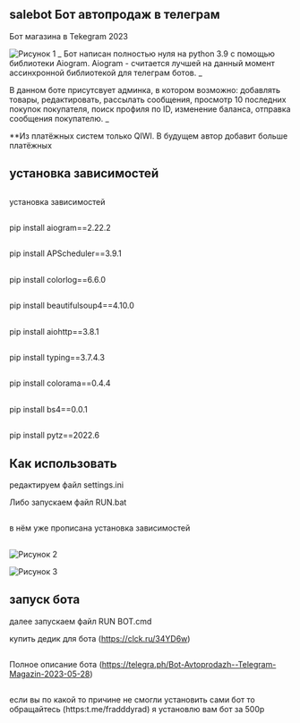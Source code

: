 ## salebot Бот автопродаж в телеграм
Бот магазина в Tekegram 2023

![Рисунок 1 ](https://conff.org/uploads/posts/2022-05/amc8tfq.png)
_
Бот написан полностью нуля на python 3.9 с помощью библиотеки Aiogram. Aiogram - считается лучшей на данный момент ассинхронной библиотекой для телеграм ботов.
_

В данном боте присутсвует админка, в котором возможно: добавлять товары, редактировать, рассылать сообщения, просмотр 10 последних покупок покупателя, поиск профиля по ID, изменение баланса, отправка сообщения покупателю.
_

**Из платёжных систем только QIWI. В будущем автор добавит больше платёжных
## установка зависимостей
##
установка зависимостей
##
pip install aiogram==2.22.2
##
pip install APScheduler==3.9.1
##
pip install colorlog==6.6.0
##
pip install beautifulsoup4==4.10.0
##
pip install aiohttp==3.8.1
##
pip install typing==3.7.4.3
##
pip install colorama==0.4.4
##
pip install bs4==0.0.1
##
pip install pytz==2022.6
##
## Как использовать
редактируем файл settings.ini

Либо запускаем файл RUN.bat
##
в нём уже прописана установка зависимостей
##
 ![Рисунок 2 ](https://skr.sh/i/280523/QU8B5QpH.jpg)
 
 ![Рисунок 3 ](https://skr.sh/i/280523/MzLhvr6C.jpg)
## запуск бота
далее запускаем файл RUN BOT.cmd

купить дедик для бота (https://clck.ru/34YD6w)
##
Полное описание бота (https://telegra.ph/Bot-Avtoprodazh--Telegram-Magazin-2023-05-28)
##
если вы по какой то причине не смогли установить сами бот то обращайтесь (https:t.me/fradddyrad) я установлю вам бот за 500р
##
